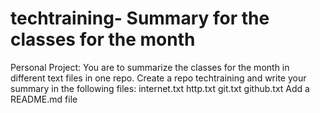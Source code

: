 # techtraining- Summary for  the classes for the month

Personal Project:
You are to summarize the classes for the month in different text files in one repo. Create a repo techtraining and write your summary in the following files:
internet.txt
http.txt
git.txt
github.txt
Add a README.md file

